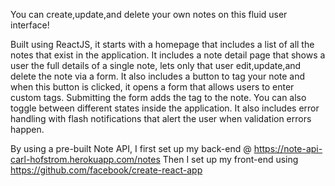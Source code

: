 You can create,update,and delete your own notes on this fluid user interface! 

Built using ReactJS, it starts with a homepage that includes a list of all the notes that exist in the application. It includes a note detail page that shows a user the full details of a single note, lets only that user edit,update,and delete the note via a form. It also includes a button to tag your note and when this button is clicked, it opens a form that allows users to enter custom tags. Submitting the form adds the tag to the note. You can also toggle between different states inside the application. It also includes error handling with flash notifications that alert the user when validation errors happen. 





By using a pre-built Note API, I first set up my back-end @ https://note-api-carl-hofstrom.herokuapp.com/notes
Then I set up my front-end using https://github.com/facebook/create-react-app
